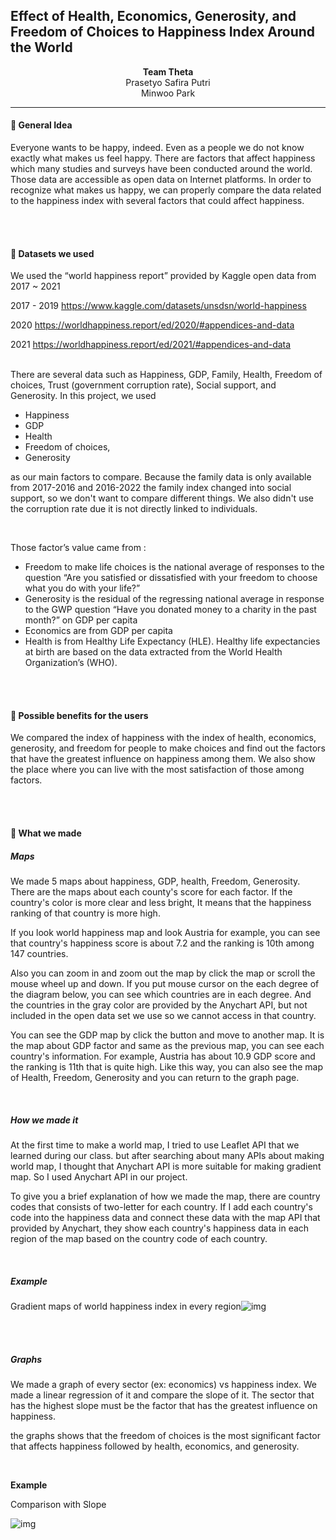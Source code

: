 ## Effect of Health, Economics, Generosity, and Freedom of Choices to Happiness Index Around the World

<p style="text-align: center";> <b>Team Theta</b><br>Prasetyo Safira Putri
    <br>Minwoo Park</p>

------

#### 📌 General Idea 

Everyone wants to be happy, indeed. Even as a people we do not know exactly what makes us feel happy. There are factors that affect happiness which many studies and surveys have been conducted around the world. Those data are accessible as open data on Internet platforms. In order to recognize what makes us happy, we can properly compare the data related to the happiness index with several factors that could affect happiness. 

<br><br>

#### 📌 Datasets we used

We used the “world happiness  report” provided by Kaggle open data from 2017 ~ 2021 

2017 - 2019 https://www.kaggle.com/datasets/unsdsn/world-happiness

2020 https://worldhappiness.report/ed/2020/#appendices-and-data

2021 https://worldhappiness.report/ed/2021/#appendices-and-data

<br>There are several data such as Happiness, GDP, Family, Health, Freedom of choices, Trust (government corruption rate), Social support, and Generosity. In this project, we used 

+ Happiness
+ GDP
+ Health
+ Freedom of choices,
+ Generosity

as our main factors to compare. Because the family data is only available from 2017-2016 and 2016-2022 the family index changed into social support, so we don't want to compare different things. We also didn't use the corruption rate due it is not directly linked to individuals.

<br>

Those factor’s value came from : 

+ Freedom to make life choices is the national average of responses to the question “Are you satisfied or dissatisfied with your freedom to choose what you do with your life?”
+ Generosity is the residual of the regressing national average in response to the GWP question “Have you donated money to a charity in the past month?” on GDP per capita
+ Economics are from GDP per capita
+ Health is from Healthy Life Expectancy (HLE). Healthy life expectancies at birth are based on the data extracted from the World Health Organization’s (WHO).

<br><br>

#### 📌 Possible benefits for the users

We compared the index of happiness with the index of health, economics, generosity, and freedom for people to make choices and find out the factors that have the greatest influence on happiness among them. We also show the place where you can live with the most satisfaction of those among factors. 

<br><br>

#### 📌 What we made

##### Maps

We made 5 maps about happiness, GDP, health, Freedom, Generosity. There are the maps about each county's score for each factor. If the country's color is more clear and less bright, It means that the happiness ranking of that country is more high.

If you look world happiness map and look Austria for example, you can see that country's happiness score is about 7.2 and the ranking is 10th among 147 countries. 

Also you can zoom in and zoom out the map by click the map or scroll the mouse wheel up and down. If you put mouse cursor on the each degree of the diagram below, you can see which countries are in each degree. And the countries in the gray color are provided by the Anychart API, but not included in the open data set we use so we cannot access in that country. 

You can see the GDP map by click the button and move to another map. It is the map about GDP factor and same as the previous map, you can see each country's information. For example, Austria has about 10.9 GDP score and the ranking is 11th that is quite high. Like this way, you can also see the map of Health, Freedom, Generosity and you can return to the graph page. 

<br>

##### How we made it

At the first time to make a world map, I tried to use Leaflet API that we learned during our class. but after searching about many APIs about making world map, I thought that Anychart API is more suitable for making gradient map. So I used Anychart API in our project.

To give you a brief explanation of how we made the map, there are country codes that consists of two-letter for each country. If I add each country's code into the happiness data and connect these data with the map API that provided by Anychart, they show each country's happiness data in each region of the map based on the country code of each country.

<br>

##### Example

Gradient maps of world happiness index in every region![img](https://lh6.googleusercontent.com/9tdhnfLwEFQ01R6YZOCixnCEkJCsL1JzLLQ1V9b_K3iQmGx4M_7676F6KDfL7vEsTuVVZXGFmI8sukvDWxRCjcvgXw1j0SnI6y5mvV5ydvToDkY-VwJgA_CXWplRFm5k6AcOlF4XoG7aLa1WPx4JL9w)

<br><br>

##### Graphs

We made a graph of every sector (ex: economics) vs happiness index. We made a linear regression of it and compare the slope of it. The sector that has the highest slope must be the factor that has the greatest influence on happiness.

the graphs shows that the freedom of choices is the most significant factor that affects happiness followed by health, economics, and generosity. 

<br>

**Example** 

Comparison with Slope

![img](https://lh4.googleusercontent.com/TOFSB-QQrxk7LVmrScxUMsYS4Znb-UJKCIO5FMZI2sN4MvA8trA_-1qBgXMsV-6IhLokEML3Frjg4xvamHzzrWbBhJ9IYKEtlDCZbpR-3A-2wBezQLwZyWQ_I7c7FL7jzBQIk9XYADXU2ecNSdYocmc)

